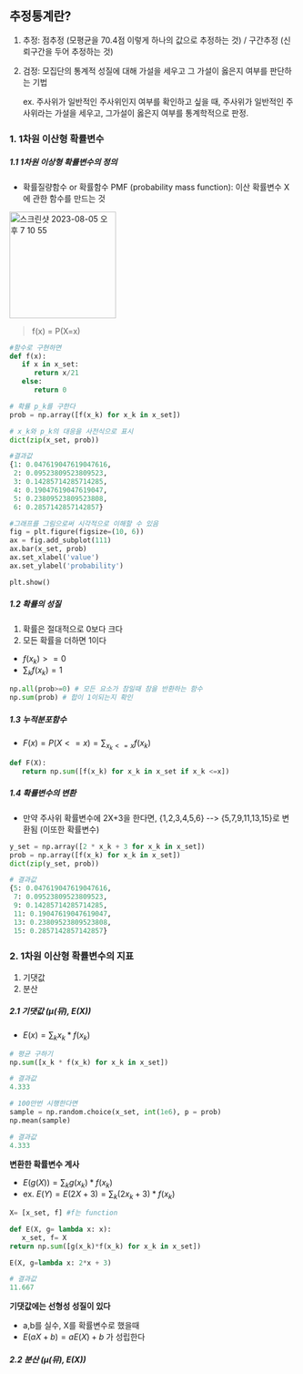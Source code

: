 ## 추정통계란?
1) 추정: 점추정 (모평균을 70.4점 이렇게 하나의 값으로 추정하는 것) / 구간추정 (신뢰구간을 두어 추정하는 것)
2) 검정: 모집단의 통계적 성질에 대해 가설을 세우고 그 가설이 옳은지 여부를 판단하는 기법

   ex. 주사위가 일반적인 주사위인지 여부를 확인하고 싶을 때, 주사위가 일반적인 주사위라는 가설을 세우고, 그가설이 옳은지 여부를 통계학적으로 판정.



### 1. 1차원 이산형 확률변수

##### 1.1 1차원 이상형 확률변수의 정의
- 확률질량함수 or 확률함수 PMF (probability mass function): 이산 확률변수 X에 관한 함수를 만드는 것

<img width="187" alt="스크린샷 2023-08-05 오후 7 10 55" src="https://github.com/hozyhozy/Statistics/assets/123252821/3bb318fb-3483-4643-9b7d-97c89b683b3e">

> f(x) = P(X=x)


``` python
#함수로 구현하면
def f(x):
   if x in x_set:
      return x/21
   else:
      return 0

# 확률 p_k를 구한다
prob = np.array([f(x_k) for x_k in x_set])

# x_k와 p_k의 대응을 사전식으로 표시
dict(zip(x_set, prob))

#결과값
{1: 0.047619047619047616,
 2: 0.09523809523809523,
 3: 0.14285714285714285,
 4: 0.19047619047619047,
 5: 0.23809523809523808,
 6: 0.2857142857142857}

#그래프를 그림으로써 시각적으로 이해할 수 있음
fig = plt.figure(figsize=(10, 6))
ax = fig.add_subplot(111)
ax.bar(x_set, prob)
ax.set_xlabel('value')
ax.set_ylabel('probability')

plt.show()
```


##### 1.2 확률의 성질

1. 확률은 절대적으로 0보다 크다
2. 모든 확률을 더하면 1이다

- $f(x_k) >= 0$
- $\sum_{k}f(x_k) = 1$


``` python
np.all(prob>=0) # 모든 요소가 참일때 참을 반환하는 함수
np.sum(prob) # 합이 1이되는지 확인
```


##### 1.3 누적분포함수

- $F(x)=P(X<=x)=\sum_{x_k<=x}f(x_k)$

``` python
def F(X):
   return np.sum([f(x_k) for x_k in x_set if x_k <=x])
```

##### 1.4 확률변수의 변환
- 만약 주사위 확률변수에 2X+3을 한다면, {1,2,3,4,5,6} --> {5,7,9,11,13,15}로 변환됨 (이또한 확률변수)

```python
y_set = np.array([2 * x_k + 3 for x_k in x_set])
prob = np.array([f(x_k) for x_k in x_set])
dict(zip(y_set, prob))

# 결과값
{5: 0.047619047619047616,
 7: 0.09523809523809523,
 9: 0.14285714285714285,
 11: 0.19047619047619047,
 13: 0.23809523809523808,
 15: 0.2857142857142857}
```

### 2. 1차원 이산형 확률변수의 지표
1) 기댓값
2) 분산

##### 2.1 기댓값 ($\mu$(뮤), $E(X)$)

- $E(x)=\sum_{k}x_k * f(x_k)$

``` python
# 평균 구하기
np.sum([x_k * f(x_k) for x_k in x_set])

# 결과값
4.333

# 100만번 시행한다면
sample = np.random.choice(x_set, int(1e6), p = prob)
np.mean(sample)

# 결과값
4.333
```

**변환한 확률변수 계사**
- $E(g(X)) = \sum_{k}g(x_k)*f(x_k)$
- ex. $E(Y)=E(2X+3)=\sum_{k}(2x_k+3) * f(x_k)$


``` python
X= [x_set, f] #f는 function

def E(X, g= lambda x: x):
   x_set, f= X
return np.sum([g(x_k)*f(x_k) for x_k in x_set])

E(X, g=lambda x: 2*x + 3)

# 결과값
11.667
```

**기댓값에는 선형성 성질이 있다**
- a,b를 실수, X를 확률변수로 했을때
- $E(aX+b)=aE(X)+b$ 가 성립한다


##### 2.2 분산 ($\mu$(뮤), $E(X)$)
